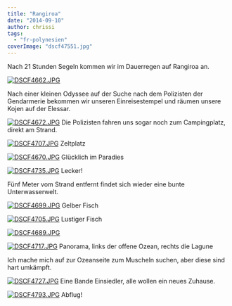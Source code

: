 ```yaml
---
title: "Rangiroa"
date: "2014-09-10"
author: chrissi
tags: 
  - "fr-polynesien"
coverImage: "dscf47551.jpg"
---
```


Nach 21 Stunden Segeln kommen wir im Dauerregen auf Rangiroa an.

[![DSCF4662.JPG](images/dscf4662.jpg)](https://hafenstrand.wordpress.com/wp-content/uploads/2014/09/dscf4662.jpg)

Nach einer kleinen Odyssee auf der Suche nach dem Polizisten der Gendarmerie bekommen wir unseren Einreisestempel und räumen unsere Kojen auf der Elessar.

[![DSCF4672.JPG](images/dscf4672.jpg)](https://hafenstrand.wordpress.com/wp-content/uploads/2014/09/dscf4672.jpg) Die Polizisten fahren uns sogar noch zum Campingplatz, direkt am Strand.

[![DSCF4707.JPG](images/dscf4707.jpg)](https://hafenstrand.wordpress.com/wp-content/uploads/2014/09/dscf4707.jpg) Zeltplatz

[![DSCF4670.JPG](images/dscf4670.jpg)](https://hafenstrand.wordpress.com/wp-content/uploads/2014/09/dscf4670.jpg) Glücklich im Paradies

[![DSCF4735.JPG](images/dscf4735.jpg)](https://hafenstrand.wordpress.com/wp-content/uploads/2014/09/dscf4735.jpg) Lecker!

Fünf Meter vom Strand entfernt findet sich wieder eine bunte Unterwasserwelt.

[![DSCF4699.JPG](images/dscf4699.jpg)](https://hafenstrand.wordpress.com/wp-content/uploads/2014/09/dscf4699.jpg) Gelber Fisch

[![DSCF4705.JPG](images/dscf4705.jpg)](https://hafenstrand.wordpress.com/wp-content/uploads/2014/09/dscf4705.jpg) Lustiger Fisch

[![DSCF4689.JPG](images/dscf4689.jpg)](https://hafenstrand.wordpress.com/wp-content/uploads/2014/09/dscf4689.jpg)

[![DSCF4717.JPG](images/dscf4717.jpg)](https://hafenstrand.wordpress.com/wp-content/uploads/2014/09/dscf4717.jpg) Panorama, links der offene Ozean, rechts die Lagune

Ich mache mich auf zur Ozeanseite zum Muscheln suchen, aber diese sind hart umkämpft.

[![DSCF4727.JPG](images/dscf4727.jpg)](https://hafenstrand.wordpress.com/wp-content/uploads/2014/09/dscf4727.jpg) Eine Bande Einsiedler, alle wollen ein neues Zuhause.

[![DSCF4793.JPG](images/dscf4793.jpg)](https://hafenstrand.wordpress.com/wp-content/uploads/2014/09/dscf4793.jpg) Abflug!
